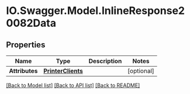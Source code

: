 # IO.Swagger.Model.InlineResponse20082Data
## Properties

Name | Type | Description | Notes
------------ | ------------- | ------------- | -------------
**Attributes** | [**PrinterClients**](PrinterClients.md) |  | [optional] 

[[Back to Model list]](../README.md#documentation-for-models) [[Back to API list]](../README.md#documentation-for-api-endpoints) [[Back to README]](../README.md)

